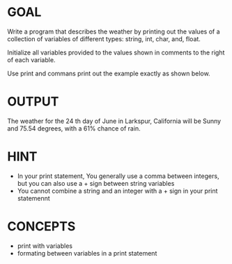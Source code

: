 # GOAL

Write a program that describes the weather by printing out the values of a collection of variables of different types: string, int, char, and, float.

Initialize  all variables provided to the values shown in comments to the right of each variable.

Use print and commans print out the example exactly as shown below.

# OUTPUT

The weather for the 24 th day of June in Larkspur, California will be Sunny and 75.54 degrees, with a 61% chance of rain.

# HINT

- In your print statement, You generally use a comma between integers, but you can also use a + sign between string variables
- You cannot combine a string and an integer with a + sign in your print statemennt

# CONCEPTS

- print with variables
- formating between variables in a print statement

